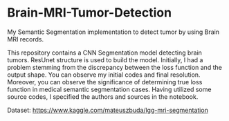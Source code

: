 # Brain-MRI-Tumor-Detection
My Semantic Segmentation implementation to detect tumor by using Brain MRI records. 

This repository contains a CNN Segmentation model detecting brain tumors. ResUnet structure is used to build the model.
Initially, I had a problem stemming from the discrepancy between the loss function and the output shape. You can observe my 
initial codes and final resolution. Moreover, you can observe the significance of determining true loss function in medical
semantic segmentation cases. Having utilized some source codes, I specified the authors and sources in the notebook.

  Dataset: https://www.kaggle.com/mateuszbuda/lgg-mri-segmentation
  

